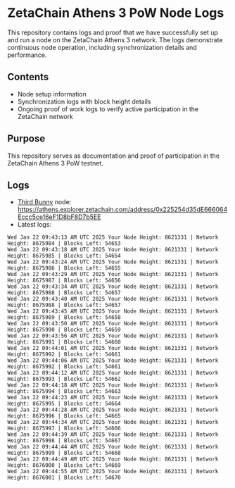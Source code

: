# ZetaChain Athens 3 PoW Node Logs
This repository contains logs and proof that we have successfully set up and run a node on the ZetaChain Athens 3 network. The logs demonstrate continuous node operation, including synchronization details and performance.

## Contents
- Node setup information
- Synchronization logs with block height details
- Ongoing proof of work logs to verify active participation in the ZetaChain network

## Purpose
This repository serves as documentation and proof of participation in the ZetaChain Athens 3 PoW testnet.

## Logs

- [Third Bunny](https://thirdbunny.xyz/) node: https://athens.explorer.zetachain.com/address/0x225254d35dE666064Eccc5ce16eF1D8bF8D7b5EE
- Latest logs:
```
Wed Jan 22 09:43:13 AM UTC 2025 Your Node Height: 8621331 | Network Height: 8675984 | Blocks Left: 54653
Wed Jan 22 09:43:18 AM UTC 2025 Your Node Height: 8621331 | Network Height: 8675985 | Blocks Left: 54654
Wed Jan 22 09:43:24 AM UTC 2025 Your Node Height: 8621331 | Network Height: 8675986 | Blocks Left: 54655
Wed Jan 22 09:43:29 AM UTC 2025 Your Node Height: 8621331 | Network Height: 8675987 | Blocks Left: 54656
Wed Jan 22 09:43:34 AM UTC 2025 Your Node Height: 8621331 | Network Height: 8675988 | Blocks Left: 54657
Wed Jan 22 09:43:40 AM UTC 2025 Your Node Height: 8621331 | Network Height: 8675988 | Blocks Left: 54657
Wed Jan 22 09:43:45 AM UTC 2025 Your Node Height: 8621331 | Network Height: 8675989 | Blocks Left: 54658
Wed Jan 22 09:43:50 AM UTC 2025 Your Node Height: 8621331 | Network Height: 8675990 | Blocks Left: 54659
Wed Jan 22 09:43:56 AM UTC 2025 Your Node Height: 8621331 | Network Height: 8675991 | Blocks Left: 54660
Wed Jan 22 09:44:01 AM UTC 2025 Your Node Height: 8621331 | Network Height: 8675992 | Blocks Left: 54661
Wed Jan 22 09:44:06 AM UTC 2025 Your Node Height: 8621331 | Network Height: 8675992 | Blocks Left: 54661
Wed Jan 22 09:44:12 AM UTC 2025 Your Node Height: 8621331 | Network Height: 8675993 | Blocks Left: 54662
Wed Jan 22 09:44:18 AM UTC 2025 Your Node Height: 8621331 | Network Height: 8675994 | Blocks Left: 54663
Wed Jan 22 09:44:23 AM UTC 2025 Your Node Height: 8621331 | Network Height: 8675995 | Blocks Left: 54664
Wed Jan 22 09:44:28 AM UTC 2025 Your Node Height: 8621331 | Network Height: 8675996 | Blocks Left: 54665
Wed Jan 22 09:44:34 AM UTC 2025 Your Node Height: 8621331 | Network Height: 8675997 | Blocks Left: 54666
Wed Jan 22 09:44:39 AM UTC 2025 Your Node Height: 8621331 | Network Height: 8675998 | Blocks Left: 54667
Wed Jan 22 09:44:44 AM UTC 2025 Your Node Height: 8621331 | Network Height: 8675999 | Blocks Left: 54668
Wed Jan 22 09:44:49 AM UTC 2025 Your Node Height: 8621331 | Network Height: 8676000 | Blocks Left: 54669
Wed Jan 22 09:44:55 AM UTC 2025 Your Node Height: 8621331 | Network Height: 8676001 | Blocks Left: 54670
```

